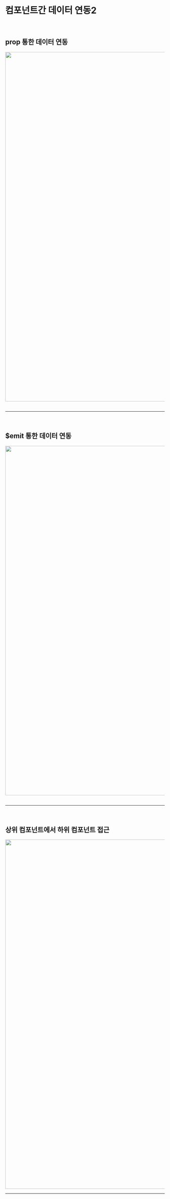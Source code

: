 <!-- prettier-ignore-start -->
# 컴포넌트간 데이터 연동2

<br>

## prop 통한 데이터 연동

<div class="container-fluid mt-4">
  <div class="row">
    <div class="col text-left">
    <a href="/guide-dev/img/sample-page/sp-2-3.jpg" target="_blank">
        <img src="/guide-dev/img/sample-page/sp-2-3.jpg" class="img-thumbnail is-pd-10" style="width: 1100px;" /></a>
    </div>
  </div>
</div>

<br>

---

<br>

## $emit 통한 데이터 연동

<div class="container-fluid mt-4">
  <div class="row">
    <div class="col text-left">
    <a href="/guide-dev/img/sample-page/sp-2-4.jpg" target="_blank">
        <img src="/guide-dev/img/sample-page/sp-2-4.jpg" class="img-thumbnail is-pd-10" style="width: 1100px;" /></a>
    </div>
  </div>
</div>

<br>

---

<br>

## 상위 컴포넌트에서 하위 컴포넌트 접근

<div class="container-fluid mt-4">
  <div class="row">
    <div class="col text-left">
    <a href="/guide-dev/img/sample-page/sp-2-5.jpg" target="_blank">
        <img src="/guide-dev/img/sample-page/sp-2-5.jpg" class="img-thumbnail is-pd-10" style="width: 1100px;" /></a>
    </div>
  </div>
</div>

---

<!-- prettier-ignore-end -->
